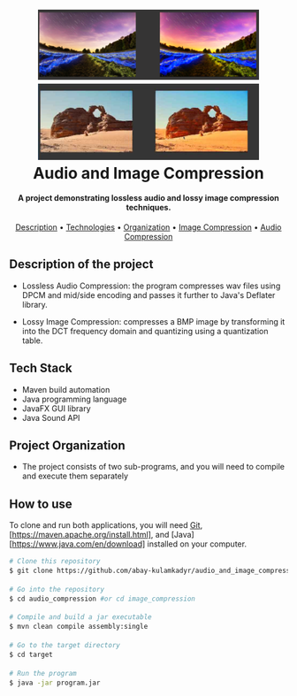 <h1 align="center">
  <br>
  <img src="/images/landscape.png" alt="Audio and Image Compression" width="400" hieght="300">
  <img src="/images/canyon.jpg" alt="Audio and Image Compression" width="400" >
  <br>
  Audio and Image Compression
  <br>
</h1>

<h4 align="center">A project demonstrating lossless audio and lossy image compression techniques.</h4>

<p align="center">
  <a href="#description-of-the-project">Description</a> •
  <a href="#technologies-used">Technologies</a> •
  <a href="#project-organization">Organization</a> •
  <a href="#image-compression">Image Compression</a> •
  <a href="#audio-compression">Audio Compression</a>
</p>


## Description of the project

* Lossless Audio Compression: the program compresses wav files using DPCM and mid/side encoding and passes it further to Java's Deflater library.

* Lossy Image Compression: compresses a BMP image by transforming it into the DCT frequency domain and quantizing using a quantization table.

## Tech Stack

* Maven build automation
* Java programming language
* JavaFX GUI library
* Java Sound API

## Project Organization

* The project consists of two sub-programs, and you will need to compile and execute them separately

## How to use

To clone and run both applications, you will need [Git](https://git-scm.com), [https://maven.apache.org/install.html], and [Java][https://www.java.com/en/download] installed on your computer.

```bash
# Clone this repository
$ git clone https://github.com/abay-kulamkadyr/audio_and_image_compression.git

# Go into the repository
$ cd audio_compression #or cd image_compression

# Compile and build a jar executable
$ mvn clean compile assembly:single

# Go to the target directory
$ cd target

# Run the program
$ java -jar program.jar

```

